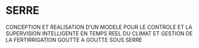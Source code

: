 # SERRE
CONCEPTION ET REALISATION D’UN MODELE POUR LE CONTROLE ET LA SUPERVISION INTELLIGENTE EN TEMPS REEL DU CLIMAT ET GESTION DE LA FERTIRRIGATION GOUTTE A GOUTTE SOUS SERRE 
